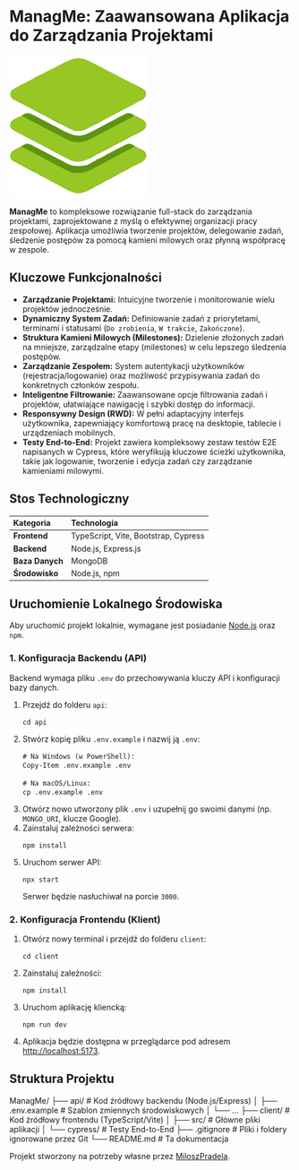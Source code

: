 # ManagMe: Zaawansowana Aplikacja do Zarządzania Projektami

![ManagMe Logo](client/public/managme-logo.png)

**ManagMe** to kompleksowe rozwiązanie full-stack do zarządzania projektami, zaprojektowane z myślą o efektywnej organizacji pracy zespołowej. Aplikacja umożliwia tworzenie projektów, delegowanie zadań, śledzenie postępów za pomocą kamieni milowych oraz płynną współpracę w zespole.

## Kluczowe Funkcjonalności

-   **Zarządzanie Projektami:** Intuicyjne tworzenie i monitorowanie wielu projektów jednocześnie.
-   **Dynamiczny System Zadań:** Definiowanie zadań z priorytetami, terminami i statusami (`Do zrobienia`, `W trakcie`, `Zakończone`).
-   **Struktura Kamieni Milowych (Milestones):** Dzielenie złożonych zadań na mniejsze, zarządzalne etapy (milestones) w celu lepszego śledzenia postępów.
-   **Zarządzanie Zespołem:** System autentykacji użytkowników (rejestracja/logowanie) oraz możliwość przypisywania zadań do konkretnych członków zespołu.
-   **Inteligentne Filtrowanie:** Zaawansowane opcje filtrowania zadań i projektów, ułatwiające nawigację i szybki dostęp do informacji.
-   **Responsywny Design (RWD):** W pełni adaptacyjny interfejs użytkownika, zapewniający komfortową pracę na desktopie, tablecie i urządzeniach mobilnych.
-   **Testy End-to-End:** Projekt zawiera kompleksowy zestaw testów E2E napisanych w Cypress, które weryfikują kluczowe ścieżki użytkownika, takie jak logowanie, tworzenie i edycja zadań czy zarządzanie kamieniami milowymi.

## Stos Technologiczny

| Kategoria | Technologia |
| :---------- | :--------------------------------------------- |
| **Frontend**  | TypeScript, Vite, Bootstrap, Cypress |
| **Backend**   | Node.js, Express.js                          |
| **Baza Danych** | MongoDB                                      |
| **Środowisko**| Node.js, npm                                   |

## Uruchomienie Lokalnego Środowiska

Aby uruchomić projekt lokalnie, wymagane jest posiadanie [Node.js](https://nodejs.org/en/) oraz `npm`.

### 1. Konfiguracja Backendu (API)

Backend wymaga pliku `.env` do przechowywania kluczy API i konfiguracji bazy danych.

1.  Przejdź do folderu `api`:
    ```
    cd api
    ```
2.  Stwórz kopię pliku `.env.example` i nazwij ją `.env`:
    ```
    # Na Windows (w PowerShell):
    Copy-Item .env.example .env

    # Na macOS/Linux:
    cp .env.example .env
    ```
3.  Otwórz nowo utworzony plik `.env` i uzupełnij go swoimi danymi (np. `MONGO_URI`, klucze Google).
4.  Zainstaluj zależności serwera:
    ```
    npm install
    ```
5.  Uruchom serwer API:
    ```
    npx start
    ```
    Serwer będzie nasłuchiwał na porcie `3000`.

### 2. Konfiguracja Frontendu (Klient)

1.  Otwórz nowy terminal i przejdź do folderu `client`:
    ```
    cd client
    ```
2.  Zainstaluj zależności:
    ```
    npm install
    ```
3.  Uruchom aplikację kliencką:
    ```
    npm run dev
    ```
4.  Aplikacja będzie dostępna w przeglądarce pod adresem [http://localhost:5173](http://localhost:5173).

## Struktura Projektu

ManagMe/
├── api/ # Kod źródłowy backendu (Node.js/Express)
│ ├── .env.example # Szablon zmiennych środowiskowych
│ └── ...
├── client/ # Kod źródłowy frontendu (TypeScript/Vite)
│ ├── src/ # Główne pliki aplikacji
│ └── cypress/ # Testy End-to-End
├── .gitignore # Pliki i foldery ignorowane przez Git
└── README.md # Ta dokumentacja


Projekt stworzony na potrzeby własne przez [MiloszPradela](https://github.com/MiloszPradela).
